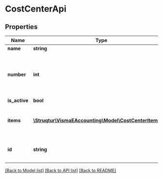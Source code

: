 # CostCenterApi

## Properties
Name | Type | Description | Notes
------------ | ------------- | ------------- | -------------
**name** | **string** |  | 
**number** | **int** | Purpose: The number of the cost center generated by eAccounting | [optional] 
**is_active** | **bool** |  | [optional] 
**items** | [**\Struqtur\VismaEAccounting\Model\CostCenterItemApi[]**](CostCenterItemApi.md) | The cost center items associated to this cost center | [optional] 
**id** | **string** | Purpose: Unique Id provided by eAccounting | [optional] 

[[Back to Model list]](../README.md#documentation-for-models) [[Back to API list]](../README.md#documentation-for-api-endpoints) [[Back to README]](../README.md)



